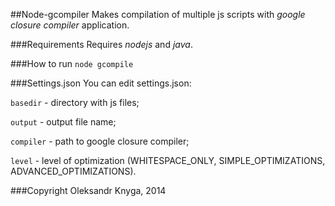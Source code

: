 ##Node-gcompiler
Makes compilation of multiple js scripts with *google closure compiler* application.

###Requirements
Requires *nodejs* and *java*.

###How to run
`node gcompile`

###Settings.json
You can edit settings.json:

`basedir` - directory with js files;

`output` - output file name;

`compiler` - path to google closure compiler;

`level` - level of optimization (WHITESPACE_ONLY, SIMPLE_OPTIMIZATIONS, ADVANCED_OPTIMIZATIONS).

###Copyright
Oleksandr Knyga, 2014
